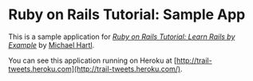 # Ruby on Rails Tutorial: Sample App

This is a sample application for [*Ruby on Rails Tutorial: Learn Rails by Example*](http://railstutorial.org/) by [Michael Hartl](http://michaelhartl.com/).

You can see this application running on Heroku at [http://trail-tweets.heroku.com](http://trail-tweets.heroku.com/).
